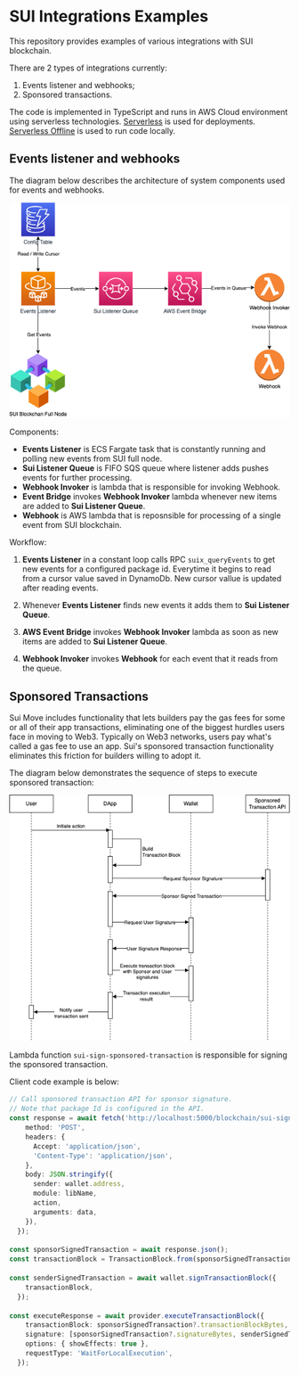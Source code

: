 # SUI Integrations Examples

This repository provides examples of various integrations with SUI blockchain.

There are 2 types of integrations currently:

1. Events listener and webhooks;
1. Sponsored transactions.

The code is implemented in TypeScript and runs in AWS Cloud environment using serverless technologies. [Serverless](https://www.serverless.com/) is used for deployments. [Serverless Offline](https://www.serverless.com/plugins/serverless-offline) is used to run code locally. 

## Events listener and webhooks

The diagram below describes the architecture of system components used for events and webhooks.

![](images/events.png)

Components:
- **Events Listener** is ECS Fargate task that is constantly running and polling new events from SUI full node.
- **Sui Listener Queue** is FIFO SQS queue where listener adds pushes events for further processing.
- **Webhook Invoker** is lambda that is responsible for invoking Webhook.
- **Event Bridge** invokes **Webhook Invoker** lambda whenever new items are added to **Sui Listener Queue**.
- **Webhook** is AWS lambda that is reposnsible for processing of a single event from SUI blockchain.

Workflow:
1. **Events Listener** in a constant loop calls RPC `suix_queryEvents` to get new events for a configured package id. Everytime it begins to read from a cursor value saved in DynamoDb. New cursor vallue is updated after reading events.

1. Whenever **Events Listener** finds new events it adds them to **Sui Listener Queue**.

1. **AWS Event Bridge** invokes **Webhook Invoker** lambda as soon as new items are added to **Sui Listener Queue**.

1. **Webhook Invoker** invokes **Webhook** for each event that it reads from the queue.

## Sponsored Transactions

Sui Move includes functionality that lets builders pay the gas fees for some or all of their app transactions, eliminating one of the biggest hurdles users face in moving to Web3. Typically on Web3 networks, users pay what's called a gas fee to use an app. Sui's sponsored transaction functionality eliminates this friction for builders willing to adopt it.

The diagram below demonstrates the sequence of steps to execute sponsored transaction:

![](images/sponsor.png)

Lambda function `sui-sign-sponsored-transaction` is responsible for signing the sponsored transaction.

Client code example is below:

```typescript
// Call sponsored transaction API for sponsor signature. 
// Note that package Id is configured in the API.
const response = await fetch('http://localhost:5000/blockchain/sui-sign-sponsored-transaction', {
    method: 'POST',
    headers: {
      Accept: 'application/json',
      'Content-Type': 'application/json',
    },
    body: JSON.stringify({
      sender: wallet.address,
      module: libName,
      action,
      arguments: data,
    }),
  });

const sponsorSignedTransaction = await response.json();
const transactionBlock = TransactionBlock.from(sponsorSignedTransaction?.transactionBlockBytes);

const senderSignedTransaction = await wallet.signTransactionBlock({
    transactionBlock,
  });

const executeResponse = await provider.executeTransactionBlock({
    transactionBlock: sponsorSignedTransaction?.transactionBlockBytes,
    signature: [sponsorSignedTransaction?.signatureBytes, senderSignedTransaction.signature],
    options: { showEffects: true },
    requestType: 'WaitForLocalExecution',
  });
```